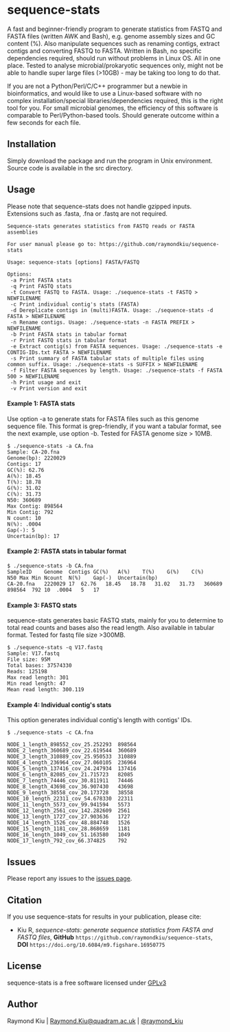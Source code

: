 # sequence-stats
A fast and beginner-friendly program to generate statistics from FASTQ and FASTA files (written AWK and Bash), e.g. genome assembly sizes and GC content (%). Also manipulate sequences such as renaming contigs, extract contigs and converting FASTQ to FASTA. Written in Bash, no specific dependencies required, should run without problems in Linux OS. All in one place. Tested to analyse microbial/prokaryotic sequences only, might not be able to handle super large files (>10GB) - may be taking too long to do that.

If you are not a Python/Perl/C/C++ programmer but a newbie in bioinformatics, and would like to use a Linux-based software with no complex installation/special libraries/dependencies required, this is the right tool for you. For small microbial genomes, the efficiency of this software is comparable to Perl/Python-based tools. Should generate outcome within a few seconds for each file.

## Installation
Simply download the package and run the program in Unix environment. Source code is available in the src directory.

## Usage
Please note that sequence-stats does not handle gzipped inputs. Extensions such as .fasta, .fna or .fastq are not required.
```
Sequence-stats generates statistics from FASTQ reads or FASTA assemblies

For user manual please go to: https://github.com/raymondkiu/sequence-stats

Usage: sequence-stats [options] FASTA/FASTQ

Options:
 -a Print FASTA stats
 -q Print FASTQ stats
 -t Convert FASTQ to FASTA. Usage: ./sequence-stats -t FASTQ > NEWFILENAME
 -c Print individual contig's stats (FASTA)
 -d Dereplicate contigs in (multi)FASTA. Usage: ./sequence-stats -d FASTA > NEWFILENAME
 -n Rename contigs. Usage: ./sequence-stats -n FASTA PREFIX > NEWFILENAME
 -b Print FASTA stats in tabular format
 -r Print FASTQ stats in tabular format
 -e Extract contig(s) from FASTA sequences. Usage: ./sequence-stats -e CONTIG-IDs.txt FASTA > NEWFILENAME
 -s Print summary of FASTA tabular stats of multiple files using common suffix. Usage: ./sequence-stats -s SUFFIX > NEWFILENAME
 -f Filter FASTA sequences by length. Usage: ./sequence-stats -f FASTA 500 > NEWFILENAME
 -h Print usage and exit
 -v Print version and exit

```

#### Example 1: FASTA stats
Use option -a to generate stats for FASTA files such as this genome sequence file. This format is grep-friendly, if you want a tabular format, see the next example, use option -b. Tested for FASTA genome size > 10MB.
```
$ ./sequence-stats -a CA.fna 
Sample: CA-20.fna
Genome(bp): 2220029
Contigs: 17
GC(%): 62.76
A(%): 18.45
T(%): 18.78
G(%): 31.02
C(%): 31.73
N50: 360689
Max Contig: 898564
Min Contig: 792
N count: 10
N(%): .0004
Gap(-): 5
Uncertain(bp): 17
```

#### Example 2: FASTA stats in tabular format
```
$ ./sequence-stats -b CA.fna 
SampleID	Genome	Contigs	GC(%)	A(%)	T(%)	G(%)	C(%)	N50	Max	Min	Ncount	N(%)	Gap(-)	Uncertain(bp)	
CA-20.fna	2220029	17	62.76	18.45	18.78	31.02	31.73	360689	898564	792	10	.0004	5	17
```

#### Example 3: FASTQ stats
sequence-stats generates basic FASTQ stats, mainly for you to determine to total read counts and bases also the read length. Also available in tabular format. Tested for fastq file size >300MB.
```
$ ./sequence-stats -q V17.fastq 
Sample: V17.fastq
File size: 95M
Total bases: 37574330
Reads: 125198
Max read length: 301
Min read length: 47
Mean read length: 300.119
```

#### Example 4: Individual contig's stats
This option generates individual contig's length with contigs' IDs.
```
$ ./sequence-stats -c CA.fna 

NODE_1_length_898552_cov_25.252293	898564
NODE_2_length_360689_cov_22.619544	360689
NODE_3_length_310889_cov_25.950533	310889
NODE_4_length_236964_cov_27.060105	236964
NODE_5_length_137416_cov_24.247934	137416
NODE_6_length_82085_cov_21.715723	82085
NODE_7_length_74446_cov_30.811911	74446
NODE_8_length_43698_cov_36.907430	43698
NODE_9_length_38558_cov_20.173728	38558
NODE_10_length_22311_cov_54.678330	22311
NODE_11_length_5573_cov_99.941594	5573
NODE_12_length_2561_cov_142.282609	2561
NODE_13_length_1727_cov_27.903636	1727
NODE_14_length_1526_cov_48.884748	1526
NODE_15_length_1181_cov_28.868659	1181
NODE_16_length_1049_cov_51.163580	1049
NODE_17_length_792_cov_66.374825	792
```

## Issues
Please report any issues to the [issues page](https://github.com/raymondkiu/sequence-stats/issues).

## Citation
If you use sequence-stats for results in your publication, please cite:
* Kiu R, *sequence-stats: generate sequence statistics from FASTA and FASTQ files*, **GitHub** `https://github.com/raymondkiu/sequence-stats`, **DOI** `https://doi.org/10.6084/m9.figshare.16950775`

## License
sequence-stats is a free software licensed under [GPLv3](https://github.com/raymondkiu/sequence-stats/blob/master/LICENSE)

## Author
Raymond Kiu | Raymond.Kiu@quadram.ac.uk | [@raymond_kiu](https://twitter.com/raymond_kiu)
